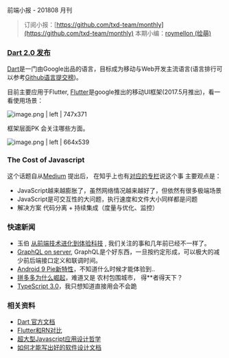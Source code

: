 前端小报 - 201808 月刊

> 订阅小报：[https://github.com/txd-team/monthly](https://github.com/txd-team/monthly)
> 本期小编：[roymellon (绘萌)](https://github.com/roymellon)

### [Dart 2.0 发布](http://www.infoq.com/cn/news/2018/08/dart2-publish-google) 

[Dart](https://www.dartlang.org/guides/language)是一门由Google出品的语言，目标成为移动与Web开发主流语言(语言排行可以参考[Github语言提交榜](https://madnight.github.io/githut/#/pushes/2018/2))。

目前主要应用于Flutter, [Flutter](https://flutterchina.club/)是google推出的移动UI框架(2017.5月推出)，看一看使用场景：

![image.png | left | 747x371](https://cdn.nlark.com/lark/0/2018/png/2820/1534126451055-91a8d72c-690e-4124-8ede-62aaa2f926b5.png "")

框架层面PK 会关注哪些方面。

![image.png | left | 664x539](https://cdn.nlark.com/lark/0/2018/png/2820/1534126091433-2f3c125c-1502-4ce4-8411-ae45883a9573.png "")

### The Cost of Javascript

这个话题自从[Medium](https://medium.com/@addyosmani/the-cost-of-javascript-in-2018-7d8950fbb5d4) 提出后， 在知乎上也有[对应的专栏](https://zhuanlan.zhihu.com/p/41292532)说这个事
主要观点是：

* JavaScript越来越膨胀了，虽然网络情况越来越好了，但依然有很多极端场景
* JavaScript是可交互性的大问题，执行速度和文件大小同样都是问题
* 解决方案 代码分离 + 持续集成（度量与优化、监控）

### 快速新闻

* 玉伯 [从前端技术进化到体验科技](https://mp.weixin.qq.com/s/IYddaaw2ps1wR2VT1dZWPg) ,  我们关注的事和几年前已经不一样了。
* [GraphQL on server](https://www.joyent.com/blog/graphql-on-the-server), GraphQL是个好东西，一旦按约定形成，可以极大的减少前后端接口定义和联调时间。
* [Android 9 Pie新特性](https://android-developers.googleblog.com/2018/08/introducing-android-9-pie.html)，不知道什么时候才能体验到..
* [拼多多为什么崛起](https://mp.weixin.qq.com/s/8C4aCqFhXjw9yMjUlWGKzQ)，难道又是 农村包围城市， 得\*\*者得天下？
* [TypeScript 3.0](https://blogs.msdn.microsoft.com/typescript/2018/07/30/announcing-typescript-3-0/)，我只想知道直接用会不会跪

### 相关资料

* [Dart 官方文档](https://www.dartlang.org/guides/language)
* [Flutter和RN对比](https://juejin.im/post/5b0607c76fb9a07a9b365556)
* [超大型Javascript应用设计哲学](https://hijiangtao.github.io/2018/04/20/Designing-Very-Large-JavaScript-Applications/)
* [如何才能写出好的软件设计文档](https://mp.weixin.qq.com/s?__biz=MzIwMzg1ODcwMw==&mid=2247488261&idx=1&sn=c3adf142043b16599ed5e6e85eb87689)

